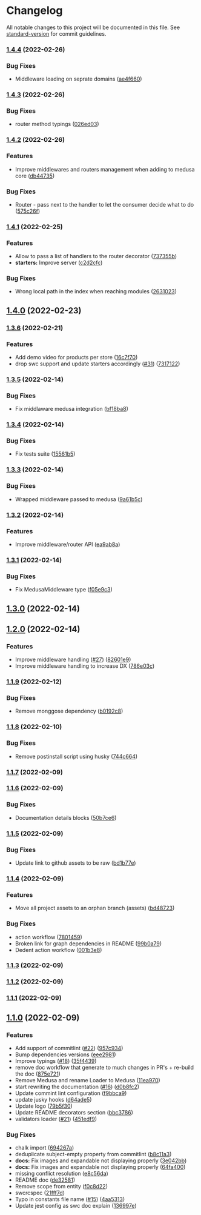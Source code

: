 # Changelog

All notable changes to this project will be documented in this file. See [standard-version](https://github.com/conventional-changelog/standard-version) for commit guidelines.

### [1.4.4](https://github.com/adrien2p/medusa-extender/compare/v1.4.3...v1.4.4) (2022-02-26)


### Bug Fixes

* Middleware loading on seprate domains ([ae4f660](https://github.com/adrien2p/medusa-extender/commits/ae4f660d5ec4c8e72a0723cf60220049c64aa35e))

### [1.4.3](https://github.com/adrien2p/medusa-extender/compare/v1.4.2...v1.4.3) (2022-02-26)


### Bug Fixes

* router method typings ([026ed03](https://github.com/adrien2p/medusa-extender/commits/026ed0374adf869aaf4a11f3aecb16c159f7e791))

### [1.4.2](https://github.com/adrien2p/medusa-extender/compare/v1.4.1...v1.4.2) (2022-02-26)


### Features

* Improve middlewares and routers management when adding to medusa core ([db44735](https://github.com/adrien2p/medusa-extender/commits/db44735f24662614b5fd8635511d50a938eec2cc))


### Bug Fixes

* Router - pass next to the handler to let the consumer decide what to do ([575c26f](https://github.com/adrien2p/medusa-extender/commits/575c26fee79b487044d9ed9b90cc9696859ca0bb))

### [1.4.1](https://github.com/adrien2p/medusa-extender/compare/v1.4.0...v1.4.1) (2022-02-25)


### Features

* Allow to pass a list of handlers to the router decorator ([737355b](https://github.com/adrien2p/medusa-extender/commits/737355b00783f963b85ada8035438885bbc4c69e))
* **starters:** Improve server ([c2d2cfc](https://github.com/adrien2p/medusa-extender/commits/c2d2cfc274a2f86eadc4b37e15523e1383c05ec9))


### Bug Fixes

* Wrong local path in the index when reaching modules ([2631023](https://github.com/adrien2p/medusa-extender/commits/2631023a225b96f7f9da14cff1beac5bdd316fd4))

## [1.4.0](https://github.com/adrien2p/medusa-extender/compare/v1.3.6...v1.4.0) (2022-02-23)

### [1.3.6](https://github.com/adrien2p/medusa-extender/compare/v1.3.5...v1.3.6) (2022-02-21)


### Features

* Add demo video for products per store ([16c7f70](https://github.com/adrien2p/medusa-extender/commits/16c7f702f404dbd97c9df6e4baf42ad1d8a1ebca))
* drop swc support and update starters accordingly ([#31](https://github.com/adrien2p/medusa-extender/issues/31)) ([7317122](https://github.com/adrien2p/medusa-extender/commits/7317122bd4b9e6005765ae11ccdd5a38173c1040))

### [1.3.5](https://github.com/adrien2p/medusa-extender/compare/v1.3.4...v1.3.5) (2022-02-14)


### Bug Fixes

* Fix middlaware medusa integration ([bf18ba8](https://github.com/adrien2p/medusa-extender/commits/bf18ba8eacb8a9e3a7438ecc618e5835d6a5c66e))

### [1.3.4](https://github.com/adrien2p/medusa-extender/compare/v1.3.3...v1.3.4) (2022-02-14)


### Bug Fixes

* Fix tests suite ([15561b5](https://github.com/adrien2p/medusa-extender/commits/15561b542ae5ce9c82bb2108aa9f5b70ba2433af))

### [1.3.3](https://github.com/adrien2p/medusa-extender/compare/v1.3.2...v1.3.3) (2022-02-14)


### Bug Fixes

* Wrapped middleware passed to medusa ([9a61b5c](https://github.com/adrien2p/medusa-extender/commits/9a61b5c5dde5d9e0295a95c2e7cd8701206e77bc))

### [1.3.2](https://github.com/adrien2p/medusa-extender/compare/v1.3.1...v1.3.2) (2022-02-14)


### Features

* Improve middleware/router API ([ea9ab8a](https://github.com/adrien2p/medusa-extender/commits/ea9ab8ae3ce307589919d15d62f45816e01f9b21))

### [1.3.1](https://github.com/adrien2p/medusa-extender/compare/v1.3.0...v1.3.1) (2022-02-14)


### Bug Fixes

* Fix MedusaMiddleware type ([f05e9c3](https://github.com/adrien2p/medusa-extender/commits/f05e9c3798d49475b750bed7292f95299bc47510))

## [1.3.0](https://github.com/adrien2p/medusa-extender/compare/v1.2.0...v1.3.0) (2022-02-14)

## [1.2.0](https://github.com/adrien2p/medusa-extender/compare/v1.1.9...v1.2.0) (2022-02-14)


### Features

* Improve middleware handling ([#27](https://github.com/adrien2p/medusa-extender/issues/27)) ([82601e9](https://github.com/adrien2p/medusa-extender/commits/82601e98da4d53f15ca35830822844e208ed8ba2))
* Improve middleware handling to increase DX ([786e03c](https://github.com/adrien2p/medusa-extender/commits/786e03c2e039597c89829af9a66164f9b72348b2))

### [1.1.9](https://github.com/adrien2p/medusa-extender/compare/v1.1.8...v1.1.9) (2022-02-12)


### Bug Fixes

* Remove monggose dependency ([b0192c8](https://github.com/adrien2p/medusa-extender/commits/b0192c89a0b9c5d7c1467488dd388ed78dd1bea9))

### [1.1.8](https://github.com/adrien2p/medusa-extender/compare/v1.1.7...v1.1.8) (2022-02-10)


### Bug Fixes

* Remove postinstall script using husky ([744c664](https://github.com/adrien2p/medusa-extender/commits/744c6647d577dbfd7934b6556a142fdcc7593a9c))

### [1.1.7](https://github.com/adrien2p/medusa-extender/compare/v1.1.6...v1.1.7) (2022-02-09)

### [1.1.6](https://github.com/adrien2p/medusa-extender/compare/v1.1.5...v1.1.6) (2022-02-09)


### Bug Fixes

* Documentation details blocks ([50b7ce6](https://github.com/adrien2p/medusa-extender/commits/50b7ce6b8fc46bf672a715bc0f46efee62307aa6))

### [1.1.5](https://github.com/adrien2p/medusa-extender/compare/v1.1.4...v1.1.5) (2022-02-09)


### Bug Fixes

* Update link to github assets to be raw ([bd1b77e](https://github.com/adrien2p/medusa-extender/commits/bd1b77e5a6ebe1b7cb1b88db0238d58e6104d68e))

### [1.1.4](https://github.com/adrien2p/medusa-extender/compare/v1.1.3...v1.1.4) (2022-02-09)


### Features

* Move all project assets to an orphan branch (assets) ([bd48723](https://github.com/adrien2p/medusa-extender/commits/bd48723f504366e5d54e7e4f1457550f4cbe9f5f))


### Bug Fixes

* action workflow ([7801459](https://github.com/adrien2p/medusa-extender/commits/78014593f84a13ebaaa868e40fc32f6f6d4877a8))
* Broken link for graph dependencies in README ([99b0a79](https://github.com/adrien2p/medusa-extender/commits/99b0a79157c2a73f686c22851721d50b2e0b6fe6))
* Dedent action workflow ([001b3e8](https://github.com/adrien2p/medusa-extender/commits/001b3e8534179cace8b7b10c9345c4c0c19aee4e))

### [1.1.3](https://github.com/adrien2p/medusa-extender/compare/v1.1.2...v1.1.3) (2022-02-09)

### [1.1.2](https://github.com/adrien2p/medusa-extender/compare/v1.1.1...v1.1.2) (2022-02-09)

### [1.1.1](https://github.com/adrien2p/medusa-extender/compare/v1.1.0...v1.1.1) (2022-02-09)

## [1.1.0](https://github.com/adrien2p/medusa-extender/compare/v1.0.8...v1.1.0) (2022-02-09)


### Features

* Add support of commitlint ([#22](https://github.com/adrien2p/medusa-extender/issues/22)) ([957c934](https://github.com/adrien2p/medusa-extender/commits/957c9341b65054582998f0d51f64639687feb490))
* Bump dependencies versions ([eee2981](https://github.com/adrien2p/medusa-extender/commits/eee29810bbc35d0b97adb17efb1fea7788853754))
* Improve typings ([#18](https://github.com/adrien2p/medusa-extender/issues/18)) ([35f4439](https://github.com/adrien2p/medusa-extender/commits/35f4439610ce0e34d3afe60cf143d230c1f7e898))
* remove doc workflow that generate to much changes in PR's + re-build the doc ([875e721](https://github.com/adrien2p/medusa-extender/commits/875e7215636d833f531b282e995fbd5c24368ed1))
* Remove Medusa and rename Loader to Medusa ([11ea970](https://github.com/adrien2p/medusa-extender/commits/11ea9708ba194d9ad2b3fbbaf2007d285175c4db))
* start rewriting the documentation ([#16](https://github.com/adrien2p/medusa-extender/issues/16)) ([d0b8fc2](https://github.com/adrien2p/medusa-extender/commits/d0b8fc2a6461623673a5aaaa8f47a37147711a2f))
* Update commint lint configuration ([f9bbca9](https://github.com/adrien2p/medusa-extender/commits/f9bbca9f592facfb5c87bdd5c76cbabdae48649e))
* update jusky hooks ([d64ade5](https://github.com/adrien2p/medusa-extender/commits/d64ade50494abdab8d150d0bcd6835ab4a87fda0))
* Update logo ([79b5f30](https://github.com/adrien2p/medusa-extender/commits/79b5f306de8050fc44dc6c1ef0c426ebd9d34a6f))
* Update README decorators section ([bbc3786](https://github.com/adrien2p/medusa-extender/commits/bbc3786b62ec54314d133a79aef03addf73613c0))
* validators loader ([#21](https://github.com/adrien2p/medusa-extender/issues/21)) ([451edf9](https://github.com/adrien2p/medusa-extender/commits/451edf9e78cd3864c81c9f94e1a5e41e6b1b69b4))


### Bug Fixes

* chalk import ([694267a](https://github.com/adrien2p/medusa-extender/commits/694267a105d953f52e19b5e6955c0ff8d419ce40))
* deduplicate subject-empty property from commitlint ([b8c11a3](https://github.com/adrien2p/medusa-extender/commits/b8c11a3127f6981ea4b27de7965b78221d3d7e33))
* **docs:** Fix images and expandable not displaying properly ([3e042bb](https://github.com/adrien2p/medusa-extender/commits/3e042bb677e88a001e4efa036fe24c88a986cc41))
* **docs:** Fix images and expandable not displaying properly ([64fa400](https://github.com/adrien2p/medusa-extender/commits/64fa4008b43466a8be15dc2ec06bcd54eec88b2a))
* missing conflict resolution ([e8c56da](https://github.com/adrien2p/medusa-extender/commits/e8c56dab79a0ff6f2469724e51d9afe1e00b9994))
* README doc ([de32581](https://github.com/adrien2p/medusa-extender/commits/de32581132abced8024925223c4d8e9db4923b65))
* Remove scope from entity ([f0c8d22](https://github.com/adrien2p/medusa-extender/commits/f0c8d22aa2a68e1cf59b39e2b572a387a0cda262))
* swcrcspec ([21fff7d](https://github.com/adrien2p/medusa-extender/commits/21fff7d0ea225bbd8356debf8ffefb40ca0213bc))
* Typo in constants file name ([#15](https://github.com/adrien2p/medusa-extender/issues/15)) ([4aa5313](https://github.com/adrien2p/medusa-extender/commits/4aa531317471b0a7f41c1df9ba01ac71e2c1ee48))
* Update jest config as swc doc explain ([136997e](https://github.com/adrien2p/medusa-extender/commits/136997eac98cfa398a196bac2f7d98f5994930af))
